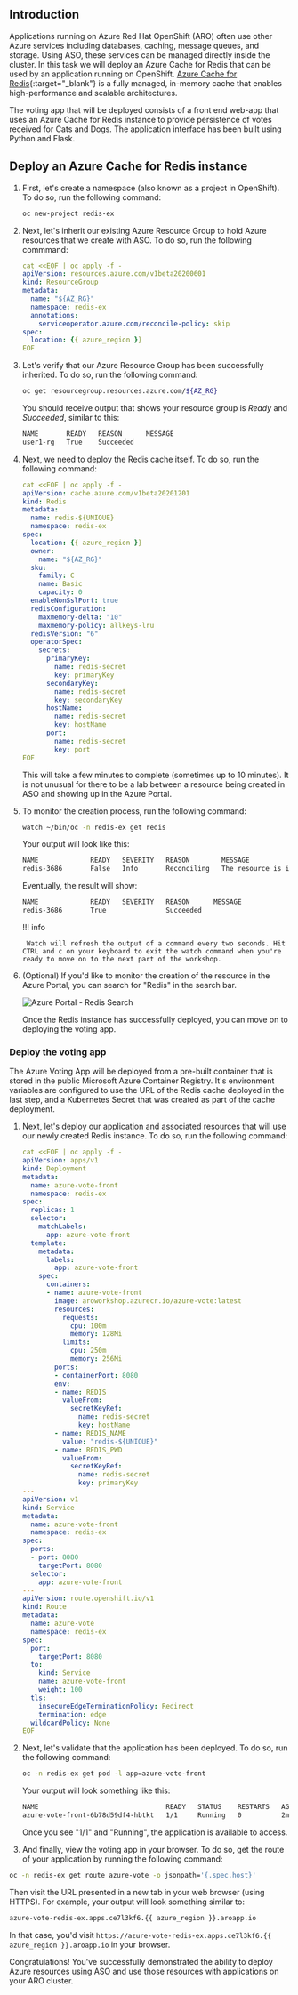 ## Introduction

Applications running on Azure Red Hat OpenShift (ARO) often use other Azure services including databases, caching, message queues, and storage. Using ASO, these services can be managed directly inside the cluster. In this task we will deploy an Azure Cache for Redis that can be used by an application running on OpenShift. [Azure Cache for Redis](https://azure.microsoft.com/en-us/products/cache/){:target="_blank"} is a fully managed, in-memory cache that enables high-performance and scalable architectures.

The voting app that will be deployed consists of a front end web-app that uses an Azure Cache for Redis instance to provide persistence of votes received for Cats and Dogs. The application interface has been built using Python and Flask.

## Deploy an Azure Cache for Redis instance

1. First, let's create a namespace (also known as a project in OpenShift). To do so, run the following command:

    ```bash
    oc new-project redis-ex
    ```

1. Next, let's inherit our existing Azure Resource Group to hold Azure resources that we create with ASO. To do so, run the following commmand:

    ```yaml
    cat <<EOF | oc apply -f -
    apiVersion: resources.azure.com/v1beta20200601
    kind: ResourceGroup
    metadata:
      name: "${AZ_RG}"
      namespace: redis-ex
      annotations:
        serviceoperator.azure.com/reconcile-policy: skip
    spec:
      location: {{ azure_region }}
    EOF
    ```

1. Let's verify that our Azure Resource Group has been successfully inherited. To do so, run the following command:

    ```bash
    oc get resourcegroup.resources.azure.com/${AZ_RG}
    ```

    You should receive output that shows your resource group is *Ready* and *Succeeded*, similar to this:

    ```bash
    NAME       READY   REASON      MESSAGE
    user1-rg   True    Succeeded
    ```

1. Next, we need to deploy the Redis cache itself. To do so, run the following command:

    ```yaml
    cat <<EOF | oc apply -f -
    apiVersion: cache.azure.com/v1beta20201201
    kind: Redis
    metadata:
      name: redis-${UNIQUE}
      namespace: redis-ex
    spec:
      location: {{ azure_region }}
      owner:
        name: "${AZ_RG}"
      sku:
        family: C
        name: Basic
        capacity: 0
      enableNonSslPort: true
      redisConfiguration:
        maxmemory-delta: "10"
        maxmemory-policy: allkeys-lru
      redisVersion: "6"
      operatorSpec:
        secrets:
          primaryKey:
            name: redis-secret
            key: primaryKey
          secondaryKey:
            name: redis-secret
            key: secondaryKey
          hostName:
            name: redis-secret
            key: hostName
          port:
            name: redis-secret
            key: port
    EOF
    ```

    This will take a few minutes to complete (sometimes up to 10 minutes). It is not unusual for there to be a lab between a resource being created in ASO and showing up in the Azure Portal.

1. To monitor the creation process, run the following command:

    ```bash
    watch ~/bin/oc -n redis-ex get redis
    ```

    Your output will look like this:

    ```bash
    NAME             READY   SEVERITY   REASON        MESSAGE
    redis-3686       False   Info       Reconciling   The resource is in the process of being reconciled by the operator
    ```

    Eventually, the result will show:

    ```bash
    NAME             READY   SEVERITY   REASON      MESSAGE
    redis-3686       True               Succeeded
    ```

    !!! info

        Watch will refresh the output of a command every two seconds. Hit CTRL and c on your keyboard to exit the watch command when you're ready to move on to the next part of the workshop.


1. (Optional) If you'd like to monitor the creation of the resource in the Azure Portal, you can search for "Redis" in the search bar.

    ![Azure Portal - Redis Search](/assets/images/azure-portal-redis-search.png)

    Once the Redis instance has successfully deployed, you can move on to deploying the voting app.

### Deploy the voting app

The Azure Voting App will be deployed from a pre-built container that is stored in the public Microsoft Azure Container Registry. It's environment variables are configured to use the URL of the Redis cache deployed in the last step, and a Kubernetes Secret that was created as part of the cache deployment.

1. Next, let's deploy our application and associated resources that will use our newly created Redis instance. To do so, run the following command:

    ```yaml
    cat <<EOF | oc apply -f -
    apiVersion: apps/v1
    kind: Deployment
    metadata:
      name: azure-vote-front
      namespace: redis-ex
    spec:
      replicas: 1
      selector:
        matchLabels:
          app: azure-vote-front
      template:
        metadata:
          labels:
            app: azure-vote-front
        spec:
          containers:
          - name: azure-vote-front
            image: aroworkshop.azurecr.io/azure-vote:latest
            resources:
              requests:
                cpu: 100m
                memory: 128Mi
              limits:
                cpu: 250m
                memory: 256Mi
            ports:
            - containerPort: 8080
            env:
            - name: REDIS
              valueFrom:
                secretKeyRef:
                  name: redis-secret
                  key: hostName
            - name: REDIS_NAME
              value: "redis-${UNIQUE}"
            - name: REDIS_PWD
              valueFrom:
                secretKeyRef:
                  name: redis-secret
                  key: primaryKey
    ---
    apiVersion: v1
    kind: Service
    metadata:
      name: azure-vote-front
      namespace: redis-ex
    spec:
      ports:
      - port: 8080
        targetPort: 8080
      selector:
        app: azure-vote-front
    ---
    apiVersion: route.openshift.io/v1
    kind: Route
    metadata:
      name: azure-vote
      namespace: redis-ex
    spec:
      port:
        targetPort: 8080
      to:
        kind: Service
        name: azure-vote-front
        weight: 100
      tls:
        insecureEdgeTerminationPolicy: Redirect
        termination: edge
      wildcardPolicy: None
    EOF
    ```

1. Next, let's validate that the application has been deployed. To do so, run the following command:

    ```bash
    oc -n redis-ex get pod -l app=azure-vote-front
    ```

    Your output will look something like this:

    ```bash
    NAME                                READY   STATUS    RESTARTS   AGE
    azure-vote-front-6b78d59df4-hbtkt   1/1     Running   0          2m4s
    ```

    Once you see "1/1" and "Running", the application is available to access.

1. And finally, view the voting app in your browser. To do so, get the route of your application by running the following command:

```bash
oc -n redis-ex get route azure-vote -o jsonpath='{.spec.host}'
```

Then visit the URL presented in a new tab in your web browser (using HTTPS). For example, your output will look something similar to:

```bash
azure-vote-redis-ex.apps.ce7l3kf6.{{ azure_region }}.aroapp.io
```

In that case, you'd visit `https://azure-vote-redis-ex.apps.ce7l3kf6.{{ azure_region }}.aroapp.io` in your browser.

Congratulations! You've successfully demonstrated the ability to deploy Azure resources using ASO and use those resources with applications on your ARO cluster.
